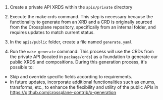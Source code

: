 

1. Create a private API XRDS within the `apis/private` directory
2. Execute the make crds command. This step is necessary because the functionality to generate from an XRD and a CRD is originally sourced from the Crossplane repository, specifically from an internal folder, and requires updates to match current status.

3. In the `apis/public` folder, create a file named `generate.yaml`
4. Run the `make generate` command. This process will use the CRDs from the private API (located in `package/crds`) as a foundation to generate our public XRDS and compositions. During this generation process, it's possible to:
- Skip and override specific fields according to requirements.
- In future updates, incorporate additional functionalities such as enums, transforms, etc., to enhance the flexibility and utility of the public APIs in https://github.com/crossplane-contrib/x-generation




